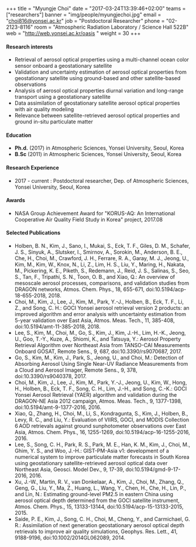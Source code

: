 +++
title = "Myungje Choi"
date = "2017-03-24T13:39:46+02:00"
teams = ["researchers"]
banner = "img/people/myungjechoi.jpg"
email = "choi816@yonsei.ac.kr"
job = "Postdoctoral Researcher"
phone = "02-2123-8116"
room = "Atmospheric Radiation Laboratory / Science Hall 522B"
web = "http://web.yonsei.ac.kr/oasis "
weight = 30
+++

#### Research interests
+ Retrieval of aerosol optical properties using a multi-channel ocean color sensor onboard a geostationary satellite
+ Validation and uncertainty estimation of aerosol optical properties from geostationary satellite using ground-based and other satellite-based observations
+ Analysis of aerosol optical properties diurnal variation and long-range transport using a geostationary satellite
+ Data assimilation of geostationary satellite aerosol optical properties with air quality modeling
+ Relevance between satellite-retrieved aerosol optical properties and ground in-situ particulate matter

#### Education
+ **Ph.d.** (2017) in Atmospheric Sciences, Yonsei University, Seoul, Korea
+ **B.Sc** (2011) in Atmospheric Sciences, Yonsei University, Seoul, Korea

#### Research Experience
+ 2017 - current : Postdoctoral researcher, Dep. of Atmospheric Sciences, Yonsei University, Seoul, Korea

#### Awards
+ NASA Group Achievement Award for "KORUS-AQ: An International Cooperative Air Quality Field Study in Korea" project, 2017.08

#### Selected Publications
+ Holben, B. N., Kim, J., Sano, I., Mukai, S., Eck, T. F., Giles, D. M., Schafer, J. S., Sinyuk, A., Slutsker, I., Smirnov, A., Sorokin, M., Anderson, B. E., Che, H., Choi, M., Crawford, J. H., Ferrare, R. A., Garay, M. J., Jeong, U., Kim, M., Kim, W., Knox, N., Li, Z., Lim, H. S., Liu, Y., Maring, H., Nakata, M., Pickering, K. E., Piketh, S., Redemann, J., Reid, J. S., Salinas, S., Seo, S., Tan, F., Tripathi, S. N., Toon, O. B., and Xiao, Q.: An overview of mesoscale  aerosol processes, comparisons, and validation studies from DRAGON networks, Atmos. Chem. Phys., 18, 655-671, doi:10.5194/acp-18-655-2018, 2018.
+ Choi, M., Kim, J., Lee, J., Kim, M., Park, Y.-J., Holben, B., Eck, T. F., Li, Z., and Song, C. H.: GOCI Yonsei aerosol retrieval version 2 products: an improved algorithm and error analysis with uncertainty estimation from 5-year validation over East Asia, Atmos. Meas. Tech., 11, 385-408, doi:10.5194/amt-11-385-2018, 2018.
+ Lee, S., Kim, M., Choi, M., Go, S., Kim, J., Kim, J.-H., Lim, H.-K., Jeong, U., Goo, T.-Y., Kuze, A., Shiomi, K., and Tatsuya, Y.: Aerosol Property Retrieval Algorithm over Northeast Asia from TANSO-CAI Measurements Onboard GOSAT, Remote Sens., 9, 687, doi:10.3390/rs9070687, 2017.
+ Go, S., Kim, M., Kim, J., Park, S., Jeong, U., and Choi, M.: Detection of Absorbing Aerosol Using Single Near-UV Radiance Measurements from a Cloud and Aerosol Imager, Remote Sens., 9, 378, doi:10.3390/rs9040378, 2017.
+ Choi, M., Kim, J., Lee, J., Kim, M., Park, Y.-J., Jeong, U., Kim, W., Hong, H., Holben, B., Eck, T. F., Song, C. H., Lim, J.-H., and Song, C.-K.: GOCI Yonsei Aerosol Retrieval (YAER) algorithm and validation during the DRAGON-NE Asia 2012 campaign, Atmos. Meas. Tech., 9, 1377-1398, doi:10.5194/amt-9-1377-2016, 2016.
+ Xiao, Q., Zhang, H., Choi, M., Li, S., Kondragunta, S., Kim, J., Holben, B., Levy, R. C., and Liu, Y.: Evaluation of VIIRS, GOCI, and MODIS Collection 6 AOD retrievals against ground sunphotometer observations over East Asia, Atmos. Chem. Phys., 16, 1255-1269, doi:10.5194/acp-16-1255-2016, 2016.
+ Lee, S., Song, C. H., Park, R. S., Park, M. E., Han, K. M., Kim, J., Choi, M., Ghim, Y. S., and Woo, J.-H.: GIST-PM-Asia v1: development of a numerical system to improve particulate matter forecasts in South Korea using geostationary satellite-retrieved aerosol optical data over Northeast Asia, Geosci. Model Dev., 9, 17-39, doi:10.5194/gmd-9-17-2016, 2016.
+ Xu, J.-W., Martin, R. V., van Donkelaar, A., Kim, J., Choi, M., Zhang, Q., Geng, G., Liu, Y., Ma, Z., Huang, L., Wang, Y., Chen, H., Che, H., Lin, P., and Lin, N.: Estimating ground-level PM2.5 in eastern China using aerosol optical depth determined from the GOCI satellite instrument, Atmos. Chem. Phys., 15, 13133-13144, doi:10.5194/acp-15-13133-2015, 2015.
+ Saide, P. E., Kim, J., Song, C. H., Choi, M., Cheng, Y., and Carmichael, G. R.: Assimilation of next generation geostationary aerosol optical depth retrievals to improve air quality simulations, Geophys. Res. Lett., 41, 9188-9196, doi:10.1002/2014GL062089, 2014.
